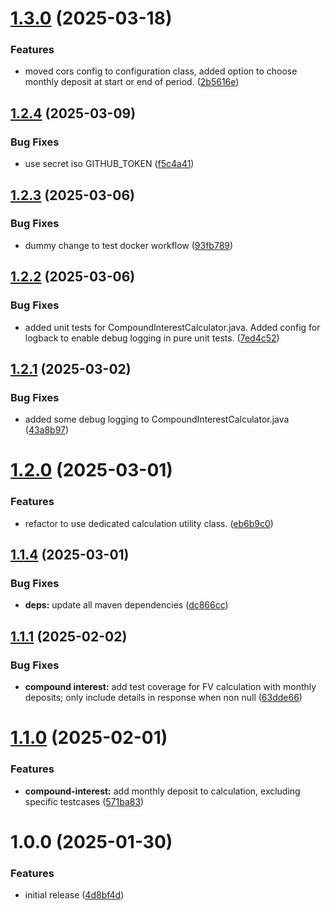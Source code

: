 # [1.3.0](https://github.com/hkstwk/calculation-module/compare/v1.2.4...v1.3.0) (2025-03-18)


### Features

* moved cors config to configuration class, added option to choose monthly deposit at start or end of period. ([2b5616e](https://github.com/hkstwk/calculation-module/commit/2b5616e1a566d6be33998b46624838fd33354eb6))

## [1.2.4](https://github.com/hkstwk/calculation-module/compare/v1.2.3...v1.2.4) (2025-03-09)


### Bug Fixes

* use secret iso GITHUB_TOKEN ([f5c4a41](https://github.com/hkstwk/calculation-module/commit/f5c4a419ffc17d9ea476b7b55f3dc60edcea80f4))

## [1.2.3](https://github.com/hkstwk/calculation-module/compare/v1.2.2...v1.2.3) (2025-03-06)


### Bug Fixes

* dummy change to test docker workflow ([93fb789](https://github.com/hkstwk/calculation-module/commit/93fb7890582bf5b7219b2038dafee7e2ac3d904a))

## [1.2.2](https://github.com/hkstwk/calculation-module/compare/v1.2.1...v1.2.2) (2025-03-06)


### Bug Fixes

* added unit tests for CompoundInterestCalculator.java. Added config for logback to enable debug logging in pure unit tests. ([7ed4c52](https://github.com/hkstwk/calculation-module/commit/7ed4c52e6e1efd14a775e72b39098dbd3c5f7ab4))

## [1.2.1](https://github.com/hkstwk/calculation-module/compare/v1.2.0...v1.2.1) (2025-03-02)


### Bug Fixes

* added some debug logging to CompoundInterestCalculator.java ([43a8b97](https://github.com/hkstwk/calculation-module/commit/43a8b9774463b9e5502594440632d1cf0c50f4e6))

# [1.2.0](https://github.com/hkstwk/calculation-module/compare/v1.1.4...v1.2.0) (2025-03-01)


### Features

* refactor to use dedicated calculation utility class. ([eb6b9c0](https://github.com/hkstwk/calculation-module/commit/eb6b9c051a62746f2b416c696c4187a013446765))

## [1.1.4](https://github.com/hkstwk/calculation-module/compare/v1.1.3...v1.1.4) (2025-03-01)


### Bug Fixes

* **deps:** update all maven dependencies ([dc866cc](https://github.com/hkstwk/calculation-module/commit/dc866ccfae9fb8b24b676173dbf6dffb32303091))

## [1.1.1](https://github.com/hkstwk/calculation-module/compare/v1.1.0...v1.1.1) (2025-02-02)


### Bug Fixes

* **compound interest:** add test coverage for FV calculation with monthly deposits; only include details in response when non null ([63dde66](https://github.com/hkstwk/calculation-module/commit/63dde66fddbc20c78494295d929f2448550cb466))

# [1.1.0](https://github.com/hkstwk/calculation-module/compare/v1.0.0...v1.1.0) (2025-02-01)


### Features

* **compound-interest:** add monthly deposit to calculation, excluding specific testcases ([571ba83](https://github.com/hkstwk/calculation-module/commit/571ba83899e2e0fe83a9720c33c57dd202ce9321))

# 1.0.0 (2025-01-30)


### Features

* initial release ([4d8bf4d](https://github.com/hkstwk/calculation-module/commit/4d8bf4d28e317cfa33b2e2aa927eb98e6bedb382))
